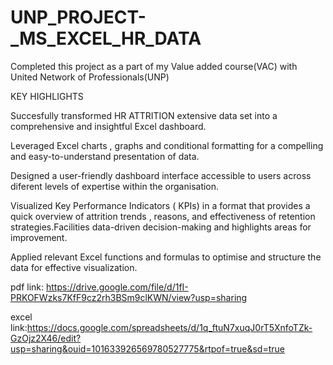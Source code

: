 # UNP_PROJECT-_MS_EXCEL_HR_DATA

Completed this project as a part of my Value added course(VAC) with United Network of Professionals(UNP)

KEY HIGHLIGHTS

Succesfully transformed HR ATTRITION extensive data set into a comprehensive and insightful Excel dashboard.

Leveraged Excel charts , graphs and conditional formatting for a compelling and easy-to-understand presentation of data.

Designed a user-friendly dashboard interface accessible to users across diferent levels of expertise within the organisation.

Visualized Key Performance Indicators ( KPIs) in a format that provides a quick overview of attrition trends , reasons, and effectiveness of retention strategies.Facilities data-driven decision-making and highlights areas for improvement.

Applied relevant Excel functions and formulas to optimise and structure the data for effective visualization.

pdf link: https://drive.google.com/file/d/1fI-PRKOFWzks7KfF9cz2rh3BSm9clKWN/view?usp=sharing

excel link:https://docs.google.com/spreadsheets/d/1q_ftuN7xuqJ0rT5XnfoTZk-GzOjz2X46/edit?usp=sharing&ouid=101633926569780527775&rtpof=true&sd=true
